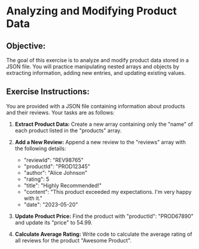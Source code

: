 # Analyzing and Modifying Product Data

## Objective:

The goal of this exercise is to analyze and modify product data stored in a JSON file. You will practice manipulating nested arrays and objects by extracting information, adding new entries, and updating existing values.


## Exercise Instructions:

You are provided with a JSON file containing information about products and their reviews. Your tasks are as follows:

1. **Extract Product Data:**  Create a new array containing only the "name" of each product listed in the "products" array.
2. **Add a New Review:** Append a new review to the "reviews" array with the following details:
    - "reviewId": "REV98765"
    - "productId": "PROD12345"
    - "author": "Alice Johnson"
    - "rating": 5
    - "title": "Highly Recommended!"
    - "content": "This product exceeded my expectations. I'm very happy with it."
    - "date": "2023-05-20"

3. **Update Product Price:** Find the product with "productId": "PROD67890" and update its "price" to 54.99.

4. **Calculate Average Rating:** Write code to calculate the average rating of all reviews for the product "Awesome Product".



